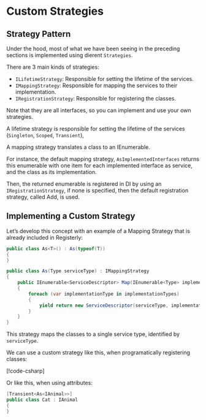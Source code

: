 # Custom Strategies

## Strategy Pattern
Under the hood, most of what we have been seeing in the preceding sections
is implemented using dierent `Strategies`.

There are 3 main kinds of strategies:

- `ILifetimeStrategy`: Responsible for setting the lifetime of the services.
- `IMappingStrategy`: Responsible for mapping the services to their implementation.
- `IRegistrationStrategy`: Responsible for registering the classes.

Note that they are all interfaces, so you can implement and use your own strategies.

A lifetime strategy is responsible for setting the lifetime of the services (`Singleton`, `Scoped`, `Transient`),

A mapping strategy translates a class to an IEnumerable<ServiceDescriptor>. 

For instance, the default mapping strategy, `AsImplementedInterfaces` returns this enumerable 
with one item for each implemented interface as service, and the class as its implementation.

Then, the returned enumerable is registered in DI by using an `IRegistrationStrategy`, if none is specified,
then the default registration strategy, called Add, is used.

## Implementing a Custom Strategy

Let’s develop this concept with an example of a Mapping Strategy that is already included in Registerly:
```csharp
public class As<T>() : As(typeof(T))
{
}

public class As(Type serviceType) : IMappingStrategy
{
    public IEnumerable<ServiceDescriptor> Map(IEnumerable<Type> implementationTypes, ILifetimeStrategy lifetimeStrategy)
    {
        foreach (var implementationType in implementationTypes)
        {
            yield return new ServiceDescriptor(serviceType, implementationType, lifetimeStrategy.Map(implementationType));
        }
    }
}
```
This strategy maps the classes to a single service type, identified by `serviceType`.

We can use a custom strategy like this, when programatically registering classes:

[!code-csharp[](samples/Registerly.Samples.AdvancedRegistration/Animals/Sample3.cs?highlight=18)]

Or like this, when using attributes:

```csharp
[Transient<As<IAnimal>>]
public class Cat : IAnimal
{
}
```
